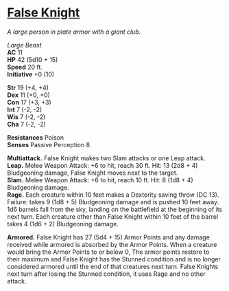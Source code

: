 # [False Knight](https://hollowknight.wiki/w/False_Knight)

*A large person in plate armor with a giant club.*

*Large Beast*  
**AC** 11  
**HP** 42 (5d10 + 15)  
**Speed** 20 ft.  
**Initiative** +0 (10)  

**Str** 19 (+4, +4)  
**Dex** 11 (+0, +0)  
**Con** 17 (+3, +3)  
**Int** 7  (-2, -2)  
**Wis** 7  (-2, -2)  
**Cha** 7  (-2, -2)  

**Resistances** Poison  
**Senses** Passive Perception 8  

**Multiattack.** False Knight makes two Slam attacks or one Leap attack.  
**Leap.** Melee Weapon Attack: +6 to hit, reach 30 ft. Hit: 13 (2d8 + 4) Bludgeoning damage, False Knight moves next to the target.  
**Slam.** Melee Weapon Attack: +6 to hit, reach 10 ft. Hit: 8 (1d8 + 4) Bludgeoning damage.  
**Rage.** Each creature within 10 feet makes a Dexterity saving throw (DC 13). Failure: takes 9 (1d8 + 5) Bludgeoning damage and is pushed 10 feet away. 1d6 barrels fall from the sky, landing on the battlefield at the beginning of its next turn. Each creature other than False Knight within 10 feet of the barrel takes 4 (1d6 + 2) Bludgeoning damage.  

**Armored.** False Knight has 27 (5d4 + 15) Armor Points and any damage received while armored is absorbed by the Armor Points. When a creature would bring the Armor Points to or below 0, The armor points restore to their maximum and False Knight has the Stunned condition and is no longer considered armored until the end of that creatures next turn. False Knights next turn after losing the Stunned condition, it uses Rage and no other attack.
